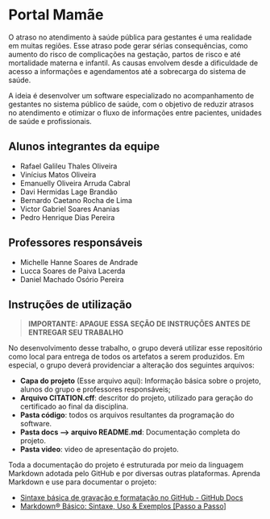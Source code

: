 # Portal Mamãe

O atraso no atendimento à saúde pública para gestantes é uma realidade em muitas regiões. Esse atraso pode gerar sérias consequências, como aumento do risco de complicações na gestação, partos de risco e até mortalidade materna e infantil. As causas envolvem desde a dificuldade de acesso a informações e agendamentos até a sobrecarga do sistema de saúde.

A ideia é desenvolver um software especializado no acompanhamento  de gestantes no sistema público de saúde, com o objetivo de reduzir atrasos no atendimento e otimizar o fluxo de informações entre pacientes, unidades de saúde e profissionais.

## Alunos integrantes da equipe

* Rafael Galileu Thales Oliveira
* Vinícius Matos Oliveira
* Emanuelly Oliveira Arruda Cabral
* Davi Hermidas Lage Brandão
* Bernardo Caetano Rocha de Lima
* Victor Gabriel Soares Ananias
* Pedro Henrique Dias Pereira

## Professores responsáveis

* Michelle Hanne Soares de Andrade
* Lucca Soares de Paiva Lacerda
* Daniel Machado Osório Pereira



## Instruções de utilização 

> **IMPORTANTE: APAGUE ESSA SEÇÃO DE INSTRUÇÕES ANTES DE ENTREGAR SEU TRABALHO**

No desenvolvimento desse trabalho, o grupo deverá utilizar esse repositório como local para entrega de todos os artefatos a serem produzidos. Em especial, o grupo deverá providenciar a alteração dos seguintes arquivos:

* **Capa do projeto** (Esse arquivo aqui): Informação básica sobre o projeto, alunos do grupo e professores responsáveis;
* **Arquivo CITATION.cff**: descritor do projeto, utilizado para geração do certificado ao final da disciplina.
* **Pasta código**: todos os arquivos resultantes da programação do software.
* **Pasta docs --> arquivo README.md**: Documentação completa do projeto.
* **Pasta video**: video de apresentação do projeto.

Toda a documentação do projeto é estruturada por meio da linguagem Markdown adotada pelo GitHub e por diversas outras plataformas. Aprenda Markdown e use para documentar o projeto:

* [Sintaxe básica de gravação e formatação no GitHub - GitHub Docs](https://docs.github.com/pt/get-started/writing-on-github/getting-started-with-writing-and-formatting-on-github/basic-writing-and-formatting-syntax)
* [Markdown® Básico: Sintaxe, Uso &amp; Exemplos [Passo a Passo]](https://markdown.net.br/sintaxe-basica/)
